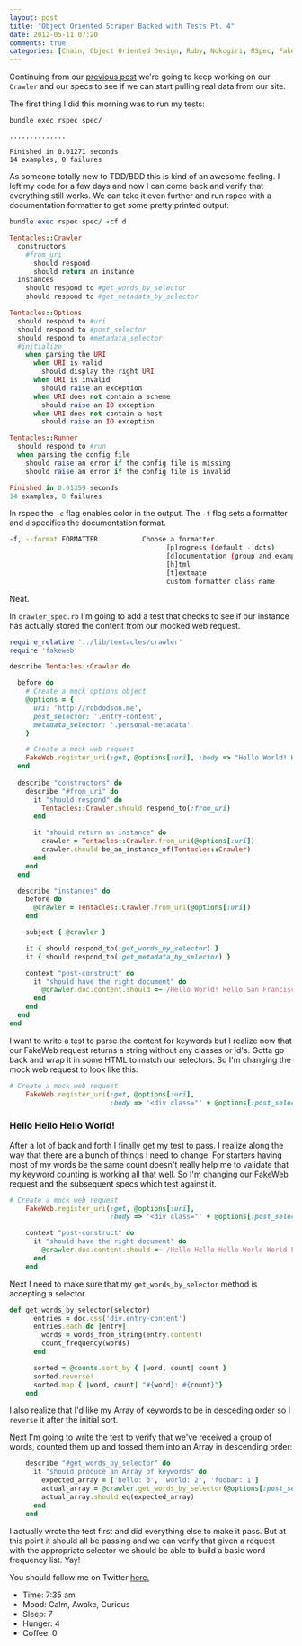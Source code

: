 ```yaml
---
layout: post
title: "Object Oriented Scraper Backed with Tests Pt. 4"
date: 2012-05-11 07:20
comments: true
categories: [Chain, Object Oriented Design, Ruby, Nokogiri, RSpec, FakeWeb, BDD]
---
```


Continuing from our [previous post](http://robdodson.me/blog/2012/05/08/object-oriented-scraper-backed-with-tests-pt-3/) we're going to keep working on our `Crawler` and our specs to see if we can start pulling real data from our site.

<!--more-->

The first thing I did this morning was to run my tests:
```
bundle exec rspec spec/

..............

Finished in 0.01271 seconds
14 examples, 0 failures
```
As someone totally new to TDD/BDD this is kind of an awesome feeling. I left my code for a few days and now I can come back and verify that everything still works. We can take it even further and run rspec with a documentation formatter to get some pretty printed output:

```ruby
bundle exec rspec spec/ -cf d

Tentacles::Crawler
  constructors
    #from_uri
      should respond
      should return an instance
  instances
    should respond to #get_words_by_selector
    should respond to #get_metadata_by_selector

Tentacles::Options
  should respond to #uri
  should respond to #post_selector
  should respond to #metadata_selector
  #initialize
    when parsing the URI
      when URI is valid
        should display the right URI
      when URI is invalid
        should raise an exception
      when URI does not contain a scheme
        should raise an IO exception
      when URI does not contain a host
        should raise an IO exception

Tentacles::Runner
  should respond to #run
  when parsing the config file
    should raise an error if the config file is missing
    should raise an error if the config file is invalid

Finished in 0.01359 seconds
14 examples, 0 failures
```

In rspec the `-c` flag enables color in the output. The `-f` flag sets a formatter and `d` specifies the documentation format.

```bash
-f, --format FORMATTER           Choose a formatter.
                                       [p]rogress (default - dots)
                                       [d]ocumentation (group and example names)
                                       [h]tml
                                       [t]extmate
                                       custom formatter class name
```

Neat.

In `crawler_spec.rb` I'm going to add a test that checks to see if our instance has actually stored the content from our mocked web request. 

```ruby
require_relative '../lib/tentacles/crawler'
require 'fakeweb'

describe Tentacles::Crawler do

  before do
    # Create a mock options object
    @options = {
      uri: 'http://robdodson.me', 
      post_selector: '.entry-content',
      metadata_selector: '.personal-metadata'
    }

    # Create a mock web request
    FakeWeb.register_uri(:get, @options[:uri], :body => "Hello World! Hello San Francisco!")
  end
  
  describe "constructors" do
    describe "#from_uri" do
      it "should respond" do
        Tentacles::Crawler.should respond_to(:from_uri)
      end

      it "should return an instance" do
        crawler = Tentacles::Crawler.from_uri(@options[:uri])
        crawler.should be_an_instance_of(Tentacles::Crawler)
      end
    end
  end

  describe "instances" do
    before do
      @crawler = Tentacles::Crawler.from_uri(@options[:uri])
    end

    subject { @crawler }

    it { should respond_to(:get_words_by_selector) }
    it { should respond_to(:get_metadata_by_selector) }

    context "post-construct" do
      it "should have the right document" do
        @crawler.doc.content.should =~ /Hello World! Hello San Francisco!/
      end
    end
  end
end
```

I want to write a test to parse the content for keywords but I realize now that our FakeWeb request returns a string without any classes or id's. Gotta go back and wrap it in some HTML to match our selectors. So I'm changing the mock web request to look like this:

```ruby
# Create a mock web request
    FakeWeb.register_uri(:get, @options[:uri],
                         :body => '<div class="' + @options[:post_selector] + '">Hello World! Hello San Francisco!</div>')
```

### Hello Hello Hello World!

After a lot of back and forth I finally get my test to pass. I realize along the way that there are a bunch of things I need to change. For starters having most of my words be the same count doesn't really help me to validate that my keyword counting is working all that well. So I'm changing our FakeWeb request and the subsequent specs which test against it.

```ruby
# Create a mock web request
    FakeWeb.register_uri(:get, @options[:uri],
                         :body => '<div class="' + @options[:post_selector].delete(".") + '">Hello Hello Hello World World Foobar!</div>')
```

```ruby
    context "post-construct" do
      it "should have the right document" do
        @crawler.doc.content.should =~ /Hello Hello Hello World World Foobar!/
      end
    end
```

Next I need to make sure that my `get_words_by_selector` method is accepting a selector.

```ruby
def get_words_by_selector(selector)
      entries = doc.css('div.entry-content')
      entries.each do |entry|
        words = words_from_string(entry.content)
        count_frequency(words)
      end

      sorted = @counts.sort_by { |word, count| count }
      sorted.reverse!
      sorted.map { |word, count| "#{word}: #{count}"}
    end
```

I also realize that I'd like my Array of keywords to be in desceding order so I `reverse` it after the initial sort.    

Next I'm going to write the test to verify that we've received a group of words, counted them up and tossed them into an Array in descending order:

```ruby
    describe "#get_words_by_selector" do
      it "should produce an Array of keywords" do
        expected_array = ['hello: 3', 'world: 2', 'foobar: 1']
        actual_array = @crawler.get_words_by_selector(@options[:post_selector])
        actual_array.should eq(expected_array)
      end
    end
```

I actually wrote the test first and did everything else to make it pass. But at this point it should all be passing and we can verify that given a request with the appropriate selector we should be able to build a basic word frequency list. Yay!

You should follow me on Twitter [here.](http://twitter.com/rob_dodson)

- Time: 7:35 am
- Mood: Calm, Awake, Curious
- Sleep: 7
- Hunger: 4
- Coffee: 0
